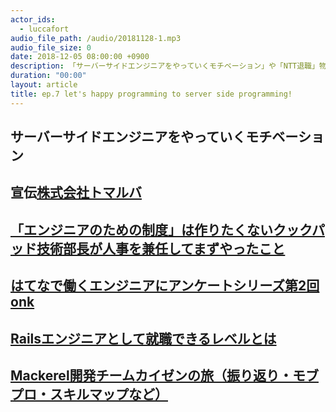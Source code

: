 ```yaml
---
actor_ids:
  - luccafort
audio_file_path: /audio/20181128-1.mp3
audio_file_size: 0
date: 2018-12-05 08:00:00 +0900
description: 「サーバーサイドエンジニアをやっていくモチベーション」や「NTT退職」物語、「株式会社トマルバ」、「作業8割、仕事2割」について話しました。
duration: "00:00"
layout: article
title: ep.7 let's happy programming to server side programming!
---
```


## サーバーサイドエンジニアをやっていくモチベーション
## 宣伝[株式会社トマルバ](http://www.tomaruba.me/)
## [「エンジニアのための制度」は作りたくないクックパッド技術部長が人事を兼任してまずやったこと](https://logmi.jp/tech/articles/193745)
## [はてなで働くエンジニアにアンケートシリーズ第2回 onk](http://developer.hatenastaff.com/entry/2018/11/21/120000)
## [Railsエンジニアとして就職できるレベルとは](http://docs.komagata.org/5494)
## [Mackerel開発チームカイゼンの旅（振り返り・モブプロ・スキルマップなど）](http://developer.hatenastaff.com/entry/2018/04/04/111410)
